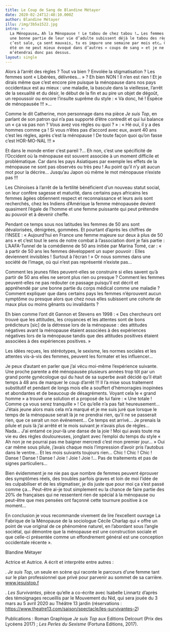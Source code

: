 ```yaml
---
title: Le Coup de Sang de Blandine Métayer
date: 2020-02-24T12:48:10.000Z
author: Blandine Métayer
illu: /img/3b5a1522.jpg
intro: >-
  La Ménopause… Ah la Ménopause ! Le tabou de chez tabou !… Les femmes pendant
  une bonne partie de leur vie d’adulte subissent déjà le tabou des règles :
  c’est sale, ça sent mauvais, tu es impure une semaine par mois etc… Ce tabou a
  été on ne peut mieux évoqué dans d’autres « coups de sang » et je ne
  m’étendrai donc pas dessus.
layout: single
---
```

Alors à l’arrêt des règles ? Tout va bien ? Envolée la stigmatisation ? Les femmes sont « Libérées, délivrées… » ? Eh bien NON ! Il n’en est rien ! Et je dirais même que c’est encore pire puisque la ménopause dans nos pays occidentaux est au mieux : une maladie, la bascule dans la vieillesse, l’arrêt de la sexualité et du désir, le début de la fin et au pire un objet de dégoût, un repoussoir ou encore l’insulte suprême du style : « Va donc, hé ! Espèce de ménopausée !!! »…



Comme le dit Catherine, mon personnage dans ma pièce _Je suis Top_, en parlant de son patron qui n’a pas supporté d’être contredit et qui lui balance un « ça va pas non ? Vous avez vos règles ou quoi ? » : « Hé oui, il y a des hommes comme ça ! Si vous n’êtes pas d’accord avec eux, avant 40 ans c’est les règles, après c’est la ménopause ! De toute façon quoi qu’on fasse c’est HOR-MO-NAL !!! »



Et dans le monde entier c’est pareil ?… Eh non, c’est une spécificité de l’Occident où la ménopause est souvent associée à un moment difficile et problématique. Car dans les pays Asiatiques par exemple les effets de la ménopause ne sont pas observés ou très peu ! Au point qu’il n’y ait aucun mot pour la décrire… Jusqu’au Japon où même le mot ménopause n’existe pas !!!



Les Chinoises à l’arrêt de la fertilité bénéficient d’un nouveau statut social, on leur confère sagesse et maturité, dans certains pays africains les femmes âgées obtiennent respect et reconnaissance et leurs avis sont recherchés, chez les Indiens d’Amérique la femme ménopausée devient quasiment l’égale de l’homme et une femme puissante qui peut prétendre au pouvoir et à devenir cheffe. 



Pendant ce temps sous nos latitudes les femmes de 50 ans sont dévalorisées, dénigrées, gommées. Et pourtant d’après les chiffres de l’INSEE : « Aujourd’hui en France une femme majeure sur deux à plus de 50 ans » et c’est tout le sens de notre combat à l’association dont je fais partie : L’AAFA-Tunnel de la comédienne de 50 ans initiée par Marina Tomé, car : « à partir de 50 ans les femmes développent un super pouvoir : Elles deviennent invisibles ! Surtout à l’écran ! » Or nous sommes dans une société de l’image, où qui n’est pas représenté n’existe pas…



Comment les jeunes filles peuvent-elles se construire si elles savent qu’à partir de 50 ans elles ne seront plus rien ou presque ? Comment les femmes peuvent-elles ne pas redouter ce passage puisqu’il est décrit et appréhendé par une bonne partie du corps médical comme une maladie ? Comment expliquer que dans certains pays les femmes n’éprouvent aucun symptôme ou presque alors que chez nous elles subissent une cohorte de maux plus ou moins gênants ou invalidants ?



Eh bien comme l’ont dit Gannon et Stevens en 1998 : « Des chercheurs ont trouvé que les attitudes, les croyances et les attentes sont de bons prédicteurs \[sic] de la détresse lors de la ménopause : des attitudes négatives avant la ménopause étaient associées à des expériences négatives lors de la ménopause tandis que des attitudes positives étaient associées à des expériences positives. »



Les idées reçues, les stéréotypes, le sexisme, les normes sociales et les attentes vis-à-vis des femmes, peuvent les formater et les influencer…



Je peux d’autant en parler que j’ai vécu moi-même l’expérience suivante. Une proche parente a été ménopausée plusieurs années trop tôt par un grand ponte gynécologue qui du haut de sa superbe avait décidé qu’il était temps à 48 ans de marquer le coup d’arrêt !!! Il l’a mise sous traitement substitutif et pendant de longs mois elle a souffert d’hémorragies inopinées et abondantes et de beaucoup de désagréments. Voyant cela le « grand homme » a trouvé une solution et a proposé de lui faire : « Une totale ! Comme ça vous serez tranquille » ! Ce qu’elle n’a pas fait heureusement… J’étais jeune alors mais cela m’a marqué et je me suis juré que lorsque le temps de la ménopause serait là je ne prendrai rien, qu’il ne se passerait rien, que ce serait un non événement… Ce temps est arrivé… Je prenais la pilule et puis là j’ai arrêté et le mois suivant je n’avais plus de règles… Nada… J’ai entamé ce jour-là une danse de la joie ! Moi qui avais toute ma vie eu des règles douloureuses, jonglant avec l’emploi du temps du style « Ah non je ne pourrai pas me baigner mercredi c’est mon premier jour… » Oui car même sous pilule, j’avais chaque mois l’impression d’avoir pris l’autobus dans le ventre… Et les mois suivants toujours rien… Chic ! Chic ! Chic ! Danse ! Danse ! Danse ! Joie ! Joie ! Joie !… Pas de traitements et pas de signes particuliers…



Bien évidemment je ne nie pas que nombre de femmes peuvent éprouver des symptômes réels, des troubles parfois graves et loin de moi l’idée de les culpabiliser et de les stigmatiser, je dis juste que pour moi ça s’est passé comme ça… Peut-être ai-je tout simplement eu la chance de faire partie des 20% de françaises qui ne ressentent rien de spécial à la ménopause ou peut-être que mes pensées ont façonné cette tournure positive à ce moment…



En conclusion je vous recommande vivement de lire l’excellent ouvrage La Fabrique de la Ménopause de la sociologue Cécile Charlap qui « offre un point de vue original de ce phénomène naturel, en l’abordant sous l’angle sociétal, qui démontre que la ménopause est une construction sociale et que celle-ci présentée comme un effondrement général est une conception occidentale récente ».



Blandine Métayer



Actrice et Autrice. A écrit et interprète entre autres :



. _Je suis Top_, un seule en scène qui raconte le parcours d’une femme tant sur le plan professionnel que privé pour parvenir au sommet de sa carrière. www.jesuistop.f

. _Les Survivantes_, pièce qu’elle a co-écrite avec Isabelle Linnartz d’après des témoignages recueillis par le Mouvement du Nid, qui sera jouée du 3 mars au 5 avril 2020 au Théâtre 13 jardin (réservations : https://www.theatre13.com/saison/spectacle/les-survivantes–2)



Publications : Roman Graphique _Je suis Top_  aux Editions Delcourt (Prix des Lycéens 2017) ; _Les Perles du Sexisme_ (Fortuna Editions, 2017).
